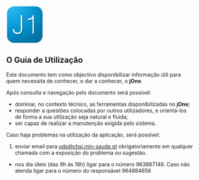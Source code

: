 <a href="http://portal-chsj.min-saude.pt/pages/417" target="_blank"><img style="width: 100px;" src="img/Icone.png" alt="jOne"></a>

## O Guia de Utilização

Este documento tem como objectivo disponibilizar informação útil para quem necessita de conhecer, e dar a conhecer, o **jOne**.

Após consulta e navegação pelo documento será possível:

* dominar, no contexto técnico, as ferramentas disponibilizadas no **jOne**;
* responder a questões colocadas por outros utilizadores, e orientá-los de forma a sua utilização seja natural e fluida;
* ser capaz de realizar a manutenção exigida pelo sistema.

Caso haja problemas na utilização da aplicação, será possível:

1. enviar email para [uds@chsj.min-saude.pt](mailto:uds@chsj.min-saude.pt) obrigatoriamente em qualquer chamada com a exposição do problema ou sugestão.
+ nos dia úteis (das 9h às 18h) ligar para o número 963887146. Caso não atenda ligar para o número do responsável 964884656


